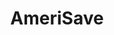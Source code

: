 ---
facebook: https://facebook.com/AmeriSave
linkedin: https://linkedin.com/company/AmeriSave
logohandle: amerisave
sort: amerisave
title: AmeriSave
twitter: https://x.com/amerisave
website: https://www.amerisave.com/
---